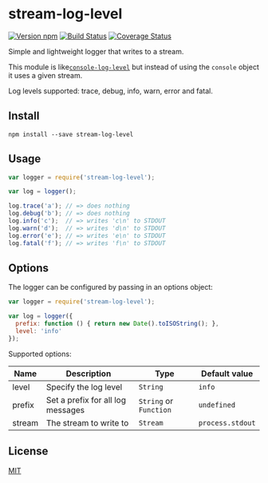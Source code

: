 # stream-log-level

[![Version npm][npm-stream-log-level-badge]][npm-stream-log-level]
[![Build Status][travis-stream-log-level-badge]][travis-stream-log-level]
[![Coverage Status][coverage-stream-log-level-badge]][coverage-stream-log-level]

Simple and lightweight logger that writes to a stream.

This module is like[`console-log-level`][console-log-level] but instead of
using the `console` object it uses a given stream.

Log levels supported: trace, debug, info, warn, error and fatal.

## Install

```
npm install --save stream-log-level
```

## Usage

```js
var logger = require('stream-log-level');

var log = logger();

log.trace('a'); // => does nothing
log.debug('b'); // => does nothing
log.info('c');  // => writes 'c\n' to STDOUT
log.warn('d');  // => writes 'd\n' to STDOUT
log.error('e'); // => writes 'e\n' to STDOUT
log.fatal('f'); // => writes 'f\n' to STDOUT
```

## Options

The logger can be configured by passing in an options object:

```js
var logger = require('stream-log-level');

var log = logger({
  prefix: function () { return new Date().toISOString(); },
  level: 'info'
});
```

Supported options:

Name   | Description                       | Type                   | Default value
-------|-----------------------------------|------------------------|-----------------
level  | Specify the log level             | `String`               | `info`
prefix | Set a prefix for all log messages | `String` or `Function` | `undefined`
stream | The stream to write to            | `Stream`               | `process.stdout`


## License

[MIT](LICENSE)

[npm-stream-log-level-badge]: https://img.shields.io/npm/v/stream-log-level.svg
[npm-stream-log-level]: https://www.npmjs.com/package/stream-log-level
[travis-stream-log-level-badge]: https://img.shields.io/travis/lpinca/stream-log-level/master.svg
[travis-stream-log-level]: https://travis-ci.org/lpinca/stream-log-level
[coverage-stream-log-level-badge]: https://img.shields.io/coveralls/lpinca/stream-log-level/master.svg
[coverage-stream-log-level]: https://coveralls.io/r/lpinca/stream-log-level?branch=master
[console-log-level]: https://github.com/watson/console-log-level
